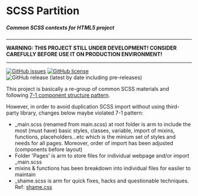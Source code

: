 # SCSS Partition
##### Common SCSS contexts for HTML5 project

------------

**WARNING: THIS PROJECT STILL UNDER DEVELOPMENT! CONSIDER CAREFULLY BEFORE USE IT ON PRODUCTION ENVIRONMENT!**

------------

[![GitHub issues](https://img.shields.io/github/issues/kevinchu-work/SCSS)](https://github.com/kevinchu-work/SCSS/issues) [![GitHub license](https://img.shields.io/github/license/kevinchu-work/SCSS)](https://github.com/kevinchu-work/SCSS/blob/master/LICENSE) ![GitHub release (latest by date including pre-releases)](https://img.shields.io/github/v/release/kevinchu-work/SCSS?include_prereleases)


This project is basically a re-group of common SCSS materials and following [7-1 component structure pattern](https://sass-guidelin.es/#architecture "7-1 component structure pattern"). 

However, in order to avoid duplication SCSS import without using third-party library, changes below maybe violated 7-1 pattern:
- _main.scss (renamed from main.scss) at root folder is arm to include the most (must have) basic styles, classes, variable, import of mixins, functions, placeholders...etc which is the minium set of styles and needs for all pages. Moreover, order of import has been adjusted (components before layout)
- Folder 'Pages' is arm to store files for individual webpage and/or import _main.scss
- mixins & functions has been breakdown into individual files for easiler to maintain
- _shame.scss is arm for quick fixes, hacks and questionable techniques. Ref: [shame.css](https://csswizardry.com/2013/04/shame-css/ "shame.css")
